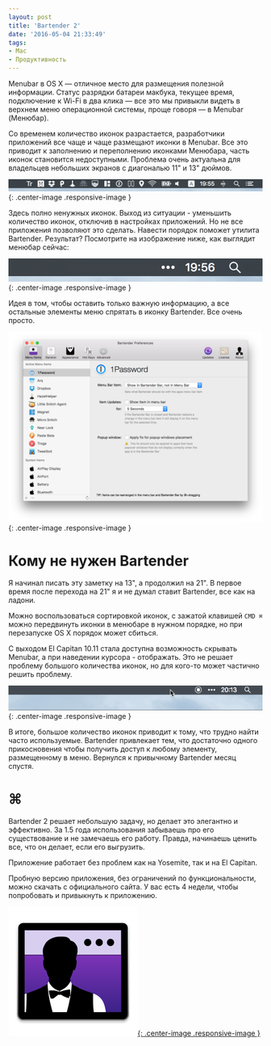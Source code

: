 ```yaml
---
layout: post
title: 'Bartender 2'
date: '2016-05-04 21:33:49'
tags:
- Mac
- Продуктивность
---
```


Menubar в OS X — отличное место для размещения полезной информации. Статус разрядки батареи макбука, текущее время, подключение к Wi-Fi в два клика — все это мы привыкли видеть в верхнем меню операционной системы, проще говоря — в Menubar (Менюбар).

Со временем количество иконок разрастается, разработчики приложений все чаще и чаще размещают иконки в Menubar. Все это приводит к заполнению и переполнению иконками Менюбара, часть иконок становится недоступными. Проблема очень актуальна для владельцев небольших экранов с диагональю 11" и 13" дюймов. 

![](/images/2016/05/bartender-01.png){: .center-image .responsive-image }

Здесь полно ненужных иконок. Выход из ситуации - уменьшить количество иконок, отключив в настройках приложений. Но не все приложения позволяют это сделать. Навести порядок поможет утилита Bartender.  Результат? Посмотрите на изображение ниже, как выглядит менюбар сейчас:

![](/images/2016/05/bartender-02.png){: .center-image .responsive-image }

Идея в том, чтобы оставить только важную информацию, а все остальные элементы меню спрятать в иконку Bartender. Все очень просто.

![](/images/2016/05/bartender-04.png){: .center-image .responsive-image }


# Кому не нужен Bartender
Я начинал писать эту заметку на 13", а продолжил на 21".  В первое время после перехода на 21" я и не думал ставит Bartender, все как на ладони. 

Можно воспользоваться сортировкой иконок, с зажатой клавишей `CMD ⌘` можно передвинуть иконки в менюбаре в нужном порядке, но при перезапуске OS X порядок может сбиться.

С выходом El Capitan 10.11 стала доступна возможность скрывать Menubar, а при наведении курсора - отображать. Это не решает проблему большого количества иконок, но для кого-то может частично решить проблему.

![](/images/2016/05/bartender-03.gif){: .center-image .responsive-image }

В итоге, большое количество иконок приводит к тому, что трудно найти часто используемые. Bartender привлекает тем, что достаточно одного прикосновения чтобы получить доступ к любому элементу, размещенному в меню. Вернулся к привычному Bartender месяц спустя.



# ⌘
Bartender 2 решает небольшую задачу, но делает это элегантно и эффективно. За 1.5 года использования забываешь про его существование и не замечаешь его работу. Правда, начинаешь ценить все, что он делает, если его выгрузить. 

Приложение работает без проблем как на Yosemite, так и на El Capitan. 

Пробную версию приложения, без ограничений по функциональности, можно скачать с официального сайта. У вас есть 4 недели, чтобы попробовать и привыкнуть к приложению.

[![](/images/2016/05/bartender-05.png){: .center-image .responsive-image }](https://www.macbartender.com)

